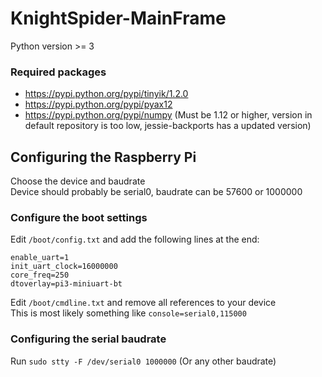 # KnightSpider-MainFrame

Python version >= 3

### Required packages
* https://pypi.python.org/pypi/tinyik/1.2.0
* https://pypi.python.org/pypi/pyax12
* https://pypi.python.org/pypi/numpy (Must be 1.12 or higher, 
    version in default repository is too low, jessie-backports has a updated version)


## Configuring the Raspberry Pi

Choose the device and baudrate    
Device should probably be serial0, baudrate can be 57600 or 1000000

### Configure the boot settings
Edit `/boot/config.txt` and add the following lines at the end:    
```
enable_uart=1    
init_uart_clock=16000000
core_freq=250
dtoverlay=pi3-miniuart-bt
```

Edit `/boot/cmdline.txt` and remove all references to your device    
This is most likely something like `console=serial0,115000`

### Configuring the serial baudrate
Run `sudo stty -F /dev/serial0 1000000` (Or any other baudrate)